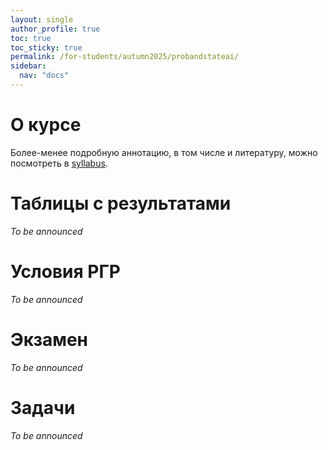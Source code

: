 ```yaml
---
layout: single
author_profile: true
toc: true
toc_sticky: true
permalink: /for-students/autumn2025/probandstateai/
sidebar:
  nav: "docs"
---
```


<script type="text/javascript" async
  src="https://cdn.mathjax.org/mathjax/latest/MathJax.js?config=TeX-MML-AM_CHTML">
</script>

# О курсе

Более-менее подробную аннотацию, в том числе и литературу, можно посмотреть в [syllabus](/assets/files/2025_autumn_probandstat_eai_syllabus.pdf).

# Таблицы с результатами

*To be announced*

# Условия РГР

*To be announced*

# Экзамен

*To be announced* 

# Задачи

*To be announced* 